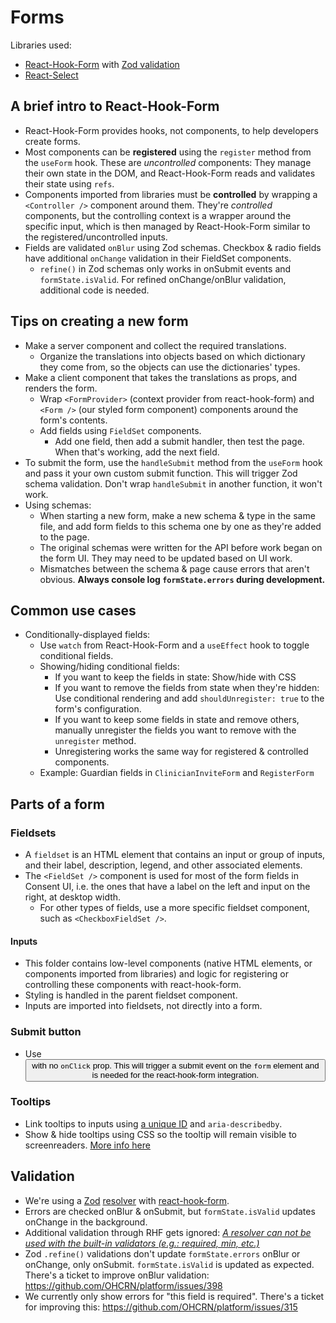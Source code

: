 # Forms

Libraries used:

- [React-Hook-Form](https://react-hook-form.com/) with [Zod validation](https://zod.dev/)
- [React-Select](https://react-select.com/home)

## A brief intro to React-Hook-Form

- React-Hook-Form provides hooks, not components, to help developers create forms.
- Most components can be **registered** using the `register` method from the `useForm` hook. These are _uncontrolled_ components: They manage their own state in the DOM, and React-Hook-Form reads and validates their state using `refs`.
- Components imported from libraries must be **controlled** by wrapping a `<Controller />` component around them. They're _controlled_ components, but the controlling context is a wrapper around the specific input, which is then managed by React-Hook-Form similar to the registered/uncontrolled inputs.
- Fields are validated `onBlur` using Zod schemas. Checkbox & radio fields have additional `onChange` validation in their FieldSet components.
  - `refine()` in Zod schemas only works in onSubmit events and `formState.isValid`. For refined onChange/onBlur validation, additional code is needed.

## Tips on creating a new form

- Make a server component and collect the required translations.
  - Organize the translations into objects based on which dictionary they come from, so the objects can use the dictionaries' types.
- Make a client component that takes the translations as props, and renders the form.
  - Wrap `<FormProvider>` (context provider from react-hook-form) and `<Form />` (our styled form component) components around the form's contents.
  - Add fields using `FieldSet` components.
    - Add one field, then add a submit handler, then test the page. When that's working, add the next field.
- To submit the form, use the `handleSubmit` method from the `useForm` hook and pass it your own custom submit function. This will trigger Zod schema validation. Don't wrap `handleSubmit` in another function, it won't work.
- Using schemas:
  - When starting a new form, make a new schema & type in the same file, and add form fields to this schema one by one as they're added to the page.
  - The original schemas were written for the API before work began on the form UI. They may need to be updated based on UI work.
  - Mismatches between the schema & page cause errors that aren't obvious. **Always console log `formState.errors` during development.**

## Common use cases

- Conditionally-displayed fields:
  - Use `watch` from React-Hook-Form and a `useEffect` hook to toggle conditional fields.
  - Showing/hiding conditional fields:
    - If you want to keep the fields in state: Show/hide with CSS
    - If you want to remove the fields from state when they're hidden: Use conditional rendering and add `shouldUnregister: true` to the form's configuration.
    - If you want to keep some fields in state and remove others, manually unregister the fields you want to remove with the `unregister` method.
    - Unregistering works the same way for registered & controlled components.
  - Example: Guardian fields in `ClinicianInviteForm` and `RegisterForm`

## Parts of a form

### Fieldsets

- A `fieldset` is an HTML element that contains an input or group of inputs, and their label, description, legend, and other associated elements.
- The `<FieldSet />` component is used for most of the form fields in Consent UI, i.e. the ones that have a label on the left and input on the right, at desktop width.
  - For other types of fields, use a more specific fieldset component, such as `<CheckboxFieldSet />`.

#### Inputs

- This folder contains low-level components (native HTML elements, or components imported from libraries) and logic for registering or controlling these components with react-hook-form.
- Styling is handled in the parent fieldset component.
- Inputs are imported into fieldsets, not directly into a form.

### Submit button

- Use <Button type="submit"> with no `onClick` prop. This will trigger a submit event on the `form` element and is needed for the react-hook-form integration.

### Tooltips

- Link tooltips to inputs using [a unique ID](https://react.dev/reference/react/useId#useid) and `aria-describedby`.
- Show & hide tooltips using CSS so the tooltip will remain visible to screenreaders. [More info here](https://www.tpgi.com/short-note-on-aria-labelledby-and-aria-describedby/)

## Validation

- We're using a [Zod](https://zod.dev/) [resolver](https://react-hook-form.com/docs/useform#resolver) with [react-hook-form](https://react-hook-form.com/).
- Errors are checked onBlur & onSubmit, but `formState.isValid` updates onChange in the background.
- Additional validation through RHF gets ignored: [_A resolver can not be used with the built-in validators (e.g.: required, min, etc.)_](https://react-hook-form.com/docs/useform#resolver)
- Zod `.refine()` validations don't update `formState.errors` onBlur or onChange, only onSubmit. `formState.isValid` is updated as expected. There's a ticket to improve onBlur validation: <https://github.com/OHCRN/platform/issues/398>
- We currently only show errors for "this field is required". There's a ticket for improving this: <https://github.com/OHCRN/platform/issues/315>
